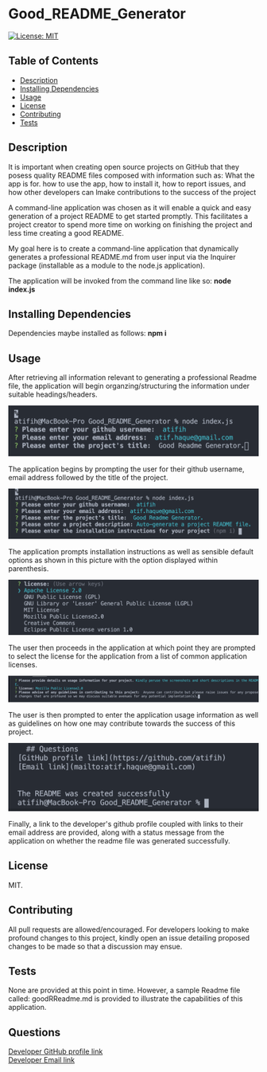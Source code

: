 # Good_README_Generator
[![License: MIT](https://img.shields.io/badge/License-MIT-yellow.svg)](https://opensource.org/licenses/MIT)

## Table of Contents
  * [Description](#description)
  * [Installing Dependencies](#installing-dependencies)
  * [Usage](#usage)
  * [License](#license)
  * [Contributing](#contributing)
  * [Tests](#tests)

## Description
It is important when creating open source projects on GitHub that  they posess quality README files  composed with information such as: What the app is for.   how to use the app, how to install it, how to report issues, and how other developers can lmake  contributions  to the success of the project

A command-line application was chosen as it will enable a quick and easy generation of a project README to get started promptly. This facilitates a project creator to spend more time on working on finishing the project and less time creating a good README.

My goal here is to create a command-line application  that dynamically generates a professional README.md from user input via the Inquirer package (installable as a module to the node.js application).

The application will be invoked from the command line like so:
**node index.js**

## Installing Dependencies
 Dependencies maybe installed as follows:
 **npm i**

## Usage
  
After retrieving all information relevant to generating a professional Readme file, the application will begin organzing/structuring the information under suitable headings/headers.
  
![](images/image1.png)
  
The application begins by prompting the user for their github username, email address followed by the title of the project.
  
![](images/image2.png)
  
The application prompts installation instructions as well as sensible default options as shown in this picture with the option displayed within parenthesis.
  
![](images/image3.png)
  
The user then proceeds in the application at which point they are prompted to select the license for the application from a list of common application licenses.
  
![](images/image4.png)
  
The user is then prompted to enter the  application usage information as well as guidelines on how one may contribute towards the success of this project.
 
![](images/image5.png)
 
Finally, a link to the developer's github profile coupled with links to their email address are provided, along with a status message from the application on whether the readme file was generated successfully.
  

## License
MIT.
 
## Contributing
All pull requests are allowed/encouraged. For developers looking to make profound changes to this project, kindly open an issue detailing proposed changes to be made so that a discussion may ensue.
 
## Tests
None are provided at this point in time. However, a sample Readme file called: goodRReadme.md is provided to illustrate the capabilities of this application.

## Questions
[Developer GitHub profile link](https://github.com/atifih)  
[Developer Email link](mailto:atif.haque@gmail.com)


